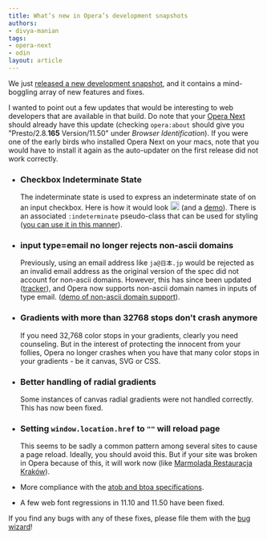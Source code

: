 ```yaml
---
title: What’s new in Opera’s development snapshots
authors:
- divya-manian
tags:
- opera-next
- odin
layout: article
---
```

<p>We just <a href="http://my.opera.com/desktopteam/blog/2011/06/14/happy-tuesday">released a new development snapshot</a>, and it contains a mind-boggling array of new features and fixes. </p>
<p>I wanted to point out a few updates that would be interesting to web developers that are available in that build. Do note that your <a href="http://www.opera.com/browser/next/">Opera Next</a> should already have this update (checking <code>opera:about</code> should give you &quot;Presto/2.8.<b>165</b> Version/11.50&quot; under <i>Browser Identification</i>). If you were one of the early birds who installed Opera Next on your macs, note that you would have to install it again as the auto-updater on the first release did not work correctly. </p>
<ul>
<li>
  <h3>Checkbox Indeterminate State</h3>
  <p>The indeterminate state is used to express an indeterminate state of on an input checkbox. Here is how it would look <img height="18" src="http://gyazo.com/85c80c8807c883861cc4af5384764ccb.png" /> (and a <a href="http://jsfiddle.net/nimbu/KbR7c/">demo</a>). There is an associated <code>:indeterminate</code> pseudo-class that can be used for styling (<a href="http://jsfiddle.net/nimbu/KbR7c/">you can use it in this manner</a>).</p>
</li>
<li>
  <h3>input type=email no longer rejects non-ascii domains</h3>
  <p>Previously, using an email address like <code>ja@日本.jp</code> would be rejected as an invalid email address as the original version of the spec did not account for non-ascii domains. However, this has since been updated (<a href="http://html5.org/r/5934">tracker</a>), and Opera now supports non-ascii domain names in inputs of type email. (<a href="http://jsfiddle.net/nimbu/hqrzK/">demo of non-ascii domain support</a>).</p>
</li>
<li><h3>Gradients with more than 32768 stops don&#39;t crash anymore</h3>
<p>If you need 32,768 color stops in your gradients, clearly you need counseling. But in the interest of protecting the innocent from your follies, Opera no longer crashes when you have that many color stops in your gradients - be it canvas, SVG or CSS. </p>
</li>
<li>
  <h3>Better handling of radial gradients</h3>
  <p>Some instances of canvas radial gradients were not handled correctly. This has now been fixed.</p>
</li>
<li><h3>Setting <code>window.location.href</code> to <code>&quot;&quot;</code> will reload page</h3>
  <p>This seems to be sadly a common pattern among several sites to cause a page reload. Ideally, you should avoid this. But if your site was broken in Opera because of this, it will work now (like <a href="http://www.marmoladarestauracja.pl/">Marmolada Restauracja Kraków</a>). </p>
</li>
<li>
  <p>More compliance with the <a href="http://aryeh.name/spec/base64.html">atob and btoa specifications</a>.</p>
</li>
<li>
  <p>A few web font regressions in 11.10 and 11.50 have been fixed. </p>
</li>
</ul>
<p>If you find any bugs with any of these fixes, please file them with the <a href="https://bugs.opera.com/wizard/">bug wizard</a>!</p>
